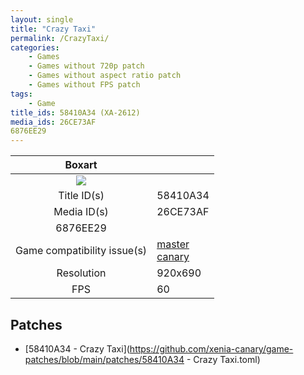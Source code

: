```yaml
---
layout: single
title: "Crazy Taxi"
permalink: /CrazyTaxi/
categories:
    - Games
    - Games without 720p patch
    - Games without aspect ratio patch
    - Games without FPS patch
tags:
    - Game
title_ids: 58410A34 (XA-2612)
media_ids: 26CE73AF
6876EE29
---
```


| Boxart                      |                                                                            |
| :----:                      | :-                                                                         |
| ![](https://download-ssl.xbox.com/content/images/66acd000-77fe-1000-9115-d80258410a34/1033/boxartlg.jpg) |
| Title ID(s)                 | 58410A34                                                                   |
| Media ID(s)                 | 26CE73AF
6876EE29                                                                   |
| Game compatibility issue(s) | [master](https://github.com/xenia-project/game-compatibility/issues/)<br>[canary](https://github.com/xenia-canary/game-compatibility/issues/) |
| Resolution                  | 920x690                                                                   |
| FPS                         | 60                                                                         |

## Patches
* [58410A34 - Crazy Taxi](https://github.com/xenia-canary/game-patches/blob/main/patches/58410A34 - Crazy Taxi.toml)

<!--This page was generated by a script. You can remove this comment once the page is verified to be free of mistakes.-->
